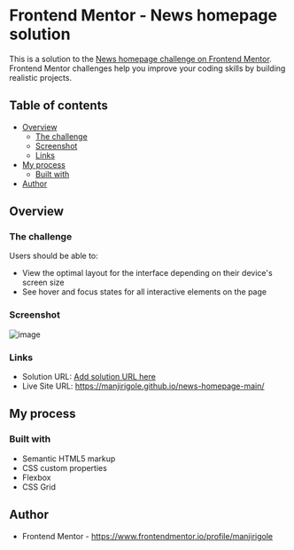 # Frontend Mentor - News homepage solution

This is a solution to the [News homepage challenge on Frontend Mentor](https://www.frontendmentor.io/challenges/news-homepage-H6SWTa1MFl). Frontend Mentor challenges help you improve your coding skills by building realistic projects.

## Table of contents

- [Overview](#overview)
  - [The challenge](#the-challenge)
  - [Screenshot](#screenshot)
  - [Links](#links)
- [My process](#my-process)
  - [Built with](#built-with)
- [Author](#author)

## Overview

### The challenge

Users should be able to:

- View the optimal layout for the interface depending on their device's screen size
- See hover and focus states for all interactive elements on the page

### Screenshot

![image](https://github.com/user-attachments/assets/e119c462-0370-4358-9868-09f38b5f7ffb)


### Links

- Solution URL: [Add solution URL here](https://your-solution-url.com)
- Live Site URL:  https://manjirigole.github.io/news-homepage-main/
## My process

### Built with

- Semantic HTML5 markup
- CSS custom properties
- Flexbox
- CSS Grid

## Author

- Frontend Mentor - https://www.frontendmentor.io/profile/manjirigole
